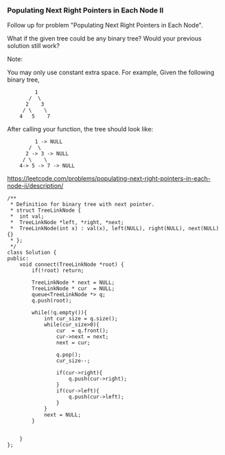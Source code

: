 ### Populating Next Right Pointers in Each Node II

Follow up for problem "Populating Next Right Pointers in Each Node".

What if the given tree could be any binary tree? Would your previous solution still work?

Note:

You may only use constant extra space.
For example,
Given the following binary tree,
```
         1
       /  \
      2    3
     / \    \
    4   5    7
```

After calling your function, the tree should look like:

```
         1 -> NULL
       /  \
      2 -> 3 -> NULL
     / \    \
    4-> 5 -> 7 -> NULL
```

https://leetcode.com/problems/populating-next-right-pointers-in-each-node-ii/description/

```
/**
 * Definition for binary tree with next pointer.
 * struct TreeLinkNode {
 *  int val;
 *  TreeLinkNode *left, *right, *next;
 *  TreeLinkNode(int x) : val(x), left(NULL), right(NULL), next(NULL) {}
 * };
 */
class Solution {
public:
    void connect(TreeLinkNode *root) {
        if(!root) return;
        
        TreeLinkNode * next = NULL;
        TreeLinkNode * cur  = NULL;
        queue<TreeLinkNode *> q;
        q.push(root);
        
        while(!q.empty()){
            int cur_size = q.size();
            while(cur_size>0){
                cur  = q.front();
                cur->next = next;
                next = cur;

                q.pop();
                cur_size--;               
                
                if(cur->right){
                    q.push(cur->right);
                }
                if(cur->left){
                    q.push(cur->left);
                }
            }
            next = NULL;
        }
        
        
    }
};
```